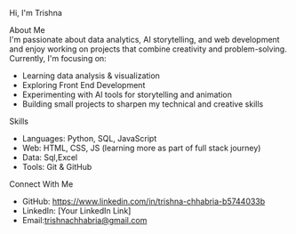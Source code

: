 Hi, I'm Trishna  

About Me  
I'm passionate about data analytics, AI storytelling, and web development and enjoy working on projects that combine creativity and problem-solving.  
Currently, I'm focusing on:  
- Learning data analysis & visualization
- Exploring Front End Development
- Experimenting with AI tools for storytelling and animation 
- Building small projects to sharpen my technical and creative skills  

Skills 
- Languages: Python, SQL, JavaScript  
- Web: HTML, CSS, JS (learning more as part of full stack journey)  
- Data: Sql,Excel   
- Tools: Git & GitHub   

Connect With Me  
- GitHub: https://www.linkedin.com/in/trishna-chhabria-b5744033b  
- LinkedIn: [Your LinkedIn Link]  
- Email:trishnachhabria@gmail.com
